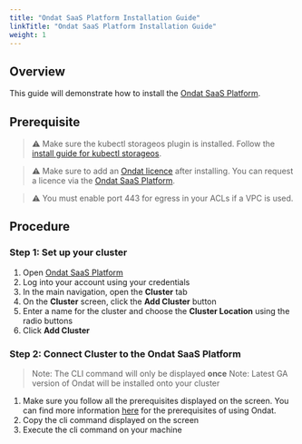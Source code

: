 ```yaml
---
title: "Ondat SaaS Platform Installation Guide"
linkTitle: "Ondat SaaS Platform Installation Guide"
weight: 1
---
```


## Overview

This guide will demonstrate how to install the [Ondat SaaS Platform](https://portal.ondat.io/).

## Prerequisite

> ⚠️ Make sure the kubectl storageos plugin is installed. Follow the [install guide for kubectl storageos](https://docs.ondat.io/docs/reference/kubectl-plugin/).

> ⚠️ Make sure to add an [Ondat licence](/docs/operations/licensing/) after installing. You can request a licence via the [Ondat SaaS Platform](https://portal.ondat.io/).

> ⚠️ You must enable port 443 for egress in your ACLs if a VPC is used.

## Procedure
### Step 1: Set up your cluster
1. Open [Ondat SaaS Platform](https://portal.ondat.io/)
1. Log into your account using your credentials
1. In the main navigation, open the __Cluster__ tab
1. On the __Cluster__ screen, click the __Add Cluster__ button
1. Enter a name for the cluster and choose the __Cluster Location__ using the radio buttons
1. Click __Add Cluster__

### Step 2: Connect Cluster to the Ondat SaaS Platform
> Note: The CLI command will only be displayed **once**
> Note: Latest GA version of Ondat will be installed onto your cluster
1. Make sure you follow all the prerequisites displayed on the screen. You can find more information [here](/docs/prerequisites/) for the prerequisites of using Ondat.
1. Copy the cli command displayed on the screen
1. Execute the cli command on your machine
